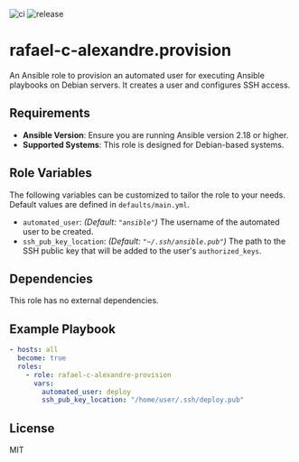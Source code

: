 ![ci](https://github.com/rafael-c-alexandre/ansible-role-provision/actions/workflows/ci.yml/badge.svg)
![release](https://github.com/rafael-c-alexandre/ansible-role-provision/actions/workflows/release.yml/badge.svg)

rafael-c-alexandre.provision
=========

An Ansible role to provision an automated user for executing Ansible playbooks on Debian servers. It creates a user and configures SSH access.

Requirements
------------

- **Ansible Version**: Ensure you are running Ansible version 2.18 or higher.
- **Supported Systems**: This role is designed for Debian-based systems.

Role Variables
--------------

The following variables can be customized to tailor the role to your needs. Default values are defined in `defaults/main.yml`.

- `automated_user`: *(Default: `"ansible"`)* The username of the automated user to be created.
- `ssh_pub_key_location`: *(Default: `"~/.ssh/ansible.pub"`)* The path to the SSH public key that will be added to the user's `authorized_keys`.


Dependencies
------------

This role has no external dependencies.

Example Playbook
----------------

```yaml
- hosts: all
  become: true
  roles:
    - role: rafael-c-alexandre-provision
      vars:
        automated_user: deploy
        ssh_pub_key_location: "/home/user/.ssh/deploy.pub"
```

License
-------

MIT
